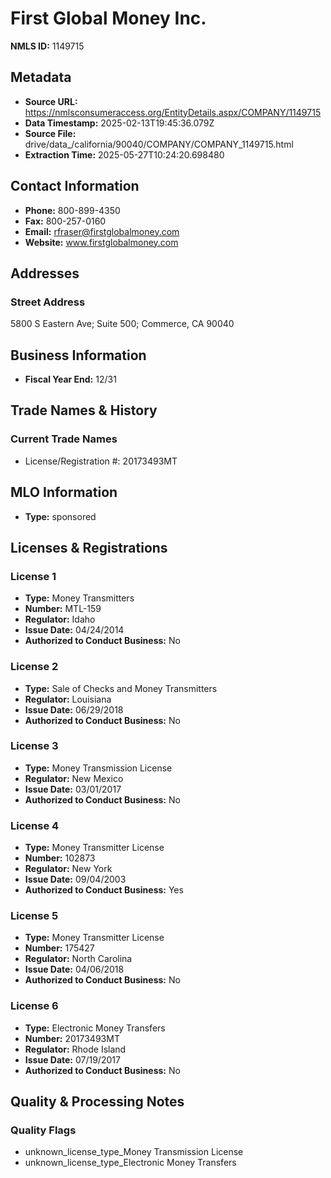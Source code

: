 # First Global Money Inc.

**NMLS ID:** 1149715

## Metadata
- **Source URL:** https://nmlsconsumeraccess.org/EntityDetails.aspx/COMPANY/1149715
- **Data Timestamp:** 2025-02-13T19:45:36.079Z
- **Source File:** drive/data_/california/90040/COMPANY/COMPANY_1149715.html
- **Extraction Time:** 2025-05-27T10:24:20.698480

## Contact Information
- **Phone:** 800-899-4350
- **Fax:** 800-257-0160
- **Email:** rfraser@firstglobalmoney.com
- **Website:** www.firstglobalmoney.com

## Addresses
### Street Address
5800 S Eastern Ave; Suite 500; Commerce, CA 90040

## Business Information
- **Fiscal Year End:** 12/31

## Trade Names & History
### Current Trade Names
- License/Registration #: 20173493MT

## MLO Information
- **Type:** sponsored

## Licenses & Registrations

### License 1
- **Type:** Money Transmitters
- **Number:** MTL-159
- **Regulator:** Idaho
- **Issue Date:** 04/24/2014
- **Authorized to Conduct Business:** No

### License 2
- **Type:** Sale of Checks and Money Transmitters
- **Regulator:** Louisiana
- **Issue Date:** 06/29/2018
- **Authorized to Conduct Business:** No

### License 3
- **Type:** Money Transmission License
- **Regulator:** New Mexico
- **Issue Date:** 03/01/2017
- **Authorized to Conduct Business:** No

### License 4
- **Type:** Money Transmitter License
- **Number:** 102873
- **Regulator:** New York
- **Issue Date:** 09/04/2003
- **Authorized to Conduct Business:** Yes

### License 5
- **Type:** Money Transmitter License
- **Number:** 175427
- **Regulator:** North Carolina
- **Issue Date:** 04/06/2018
- **Authorized to Conduct Business:** No

### License 6
- **Type:** Electronic Money Transfers
- **Number:** 20173493MT
- **Regulator:** Rhode Island
- **Issue Date:** 07/19/2017
- **Authorized to Conduct Business:** No

## Quality & Processing Notes
### Quality Flags
- unknown_license_type_Money Transmission License
- unknown_license_type_Electronic Money Transfers
